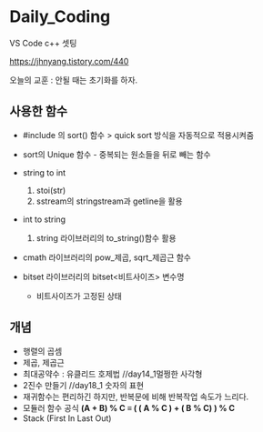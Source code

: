 # Daily_Coding

VS Code c++ 셋팅 

https://jhnyang.tistory.com/440

오늘의 교훈 : 안될 때는 초기화를 하자.

## 사용한 함수
- #include <algorithm> 의 sort() 함수 > quick sort 방식을 자동적으로 적용시켜줌
- sort의 Unique 함수 - 중복되는 원소들을 뒤로 빼는 함수
- string to int 
    1. stoi(str)
    2. sstream의 stringstream과 getline을 활용

- int to string 
    1. string 라이브러리의 to_string()함수 활용
- cmath 라이브러리의 pow_제곱, sqrt_제곱근 함수
- bitset 라이브러리의 bitset<비트사이즈> 변수명
    - 비트사이즈가 고정된 상태
## 개념
- 행렬의 곱셈
- 제곱, 제곱근
- 최대공약수 : 유클리드 호제법 //day14_1멀쩡한 사각형
- 2진수 만들기 //day18_1 숫자의 표현
- 재귀함수는 편리하긴 하지만, 반복문에 비해 반복작업 속도가 느리다.
- 모듈러 함수 공식 **(A + B) % C ≡ ( ( A % C ) + ( B % C) ) % C**
- Stack (First In Last Out)
